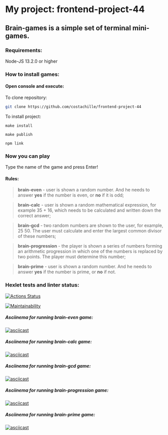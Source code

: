 # My project: frontend-project-44

## Brain-games is a simple set of terminal mini-games.

### Requirements:

Node-JS 13.2.0 or higher

### How to install games: 
#### Open console and execute:
  To clone repository:
  ```sh
git clone https://github.com/costachille/frontend-project-44
```
  To install project:
  ```
make install
```
  ```
make publish
```
  ```
npm link
```

### Now you can play

Type the name of the game and press Enter!

#### Rules:

> **brain-even** - user is shown a random number. And he needs to answer **yes** if the number is even, or **no** if it is odd;

> **brain-calс** - user is shown a random mathematical expression, for example 35 + 16, which needs to be calculated and written down the correct answer;

> **brain-gcd** - two random numbers are shown to the user, for example, 25 50. The user must calculate and enter the largest common divisor of these numbers;

> **brain-progression** - the player is shown a series of numbers forming an arithmetic progression in which one of the numbers is replaced by two points. The player must determine this number;

> **brain-prime** - user is shown a random number. And he needs to answer **yes** if the number is prime, or **no** if not.

### Hexlet tests and linter status:

[![Actions Status](https://github.com/costachille/frontend-project-44/actions/workflows/hexlet-check.yml/badge.svg)](https://github.com/costachille/frontend-project-44/actions)

[![Maintainability](https://api.codeclimate.com/v1/badges/16bb710c6ffa11cccd73/maintainability)](https://codeclimate.com/github/costachille/frontend-project-44/maintainability)

##### Asciinema for running brain-even game:

[![asciicast](https://asciinema.org/a/h7WpDTly4pB2QEFFpNSbdJVmE.svg)](https://asciinema.org/a/h7WpDTly4pB2QEFFpNSbdJVmE)

##### Asciinema for running brain-calc game:

[![asciicast](https://asciinema.org/a/HszWmS2pzSQ2WFZ7jvk4DqhbU.svg)](https://asciinema.org/a/HszWmS2pzSQ2WFZ7jvk4DqhbU)

##### Asciinema for running brain-gcd game:

[![asciicast](https://asciinema.org/a/Lh67WBd6SfnncGWFrLZJhLVT5.svg)](https://asciinema.org/a/Lh67WBd6SfnncGWFrLZJhLVT5)

##### Asciinema for running brain-progression game:

[![asciicast](https://asciinema.org/a/iBQzSVEnj8AibwoWwy5dSUPfR.svg)](https://asciinema.org/a/iBQzSVEnj8AibwoWwy5dSUPfR)

##### Asciinema for running brain-prime game:

[![asciicast](https://asciinema.org/a/Gjnf4jLzEe6Oc3RIt6czdJjYl.svg)](https://asciinema.org/a/Gjnf4jLzEe6Oc3RIt6czdJjYl)